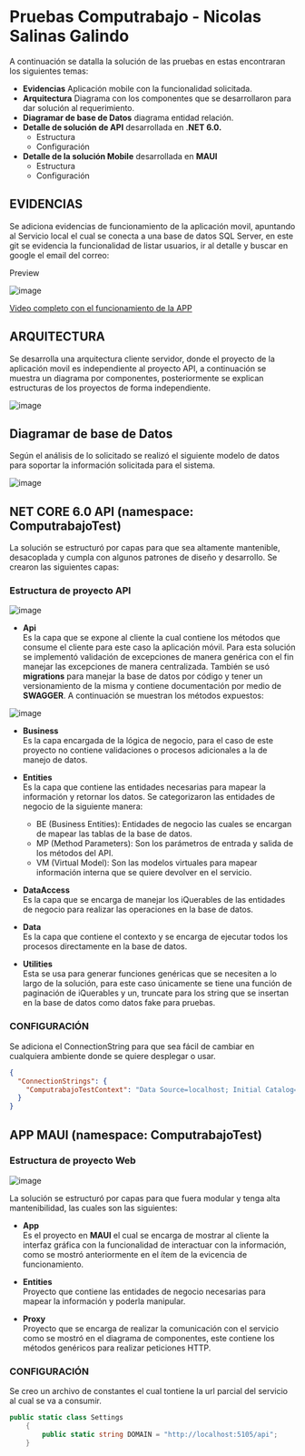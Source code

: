# Pruebas Computrabajo - Nicolas Salinas Galindo

A continuación se datalla la solución de las pruebas en estas encontraran los siguientes temas:

- **Evidencias** Aplicación mobile con la funcionalidad solicitada.
- **Arquitectura** Diagrama con los componentes que se desarrollaron para dar solución al requerimiento.
- **Diagramar de base de Datos** diagrama entidad relación.
- **Detalle de solución de API** desarrollada en .**NET 6.0.**
  - Estructura
  - Configuración
- **Detalle de la solución Mobile** desarrollada en **MAUI**
  - Estructura
  - Configuración

## EVIDENCIAS

Se adiciona evidencias de funcionamiento de la aplicación movil, apuntando al Servicio local el cual se conecta a una base de datos SQL Server, en este git se evidencia la funcionalidad de listar usuarios, ir al detalle y buscar en google el email del correo:

Preview 

![image](./Documentacion/Markdown/Evidencia.gif)

[Video completo con el funcionamiento de la APP](https://drive.google.com/file/d/1sgzinw72k0npgyuUvxCEUAiPmyZ9GqSv/view?usp=sharing)

## ARQUITECTURA

Se desarrolla una arquitectura cliente servidor, donde el proyecto de la aplicación movil es independiente al proyecto API, a continuación se muestra un diagrama por componentes, posteriormente se explican estructuras de los proyectos de forma independiente.

![image](./Documentacion/Markdown/DiagramaComponentes.png)

## Diagramar de base de Datos
  
  Según el análisis de lo solicitado se realizó el siguiente modelo de datos para soportar la información solicitada para el sistema.

![image](./Documentacion/Markdown/DiagramaER.png)

## NET CORE 6.0 API (namespace: ComputrabajoTest)

La solución se estructuró por capas para que sea altamente mantenible, desacoplada y cumpla con algunos patrones de diseño y desarrollo. Se crearon las siguientes capas:

### **Estructura de proyecto API**

![image](./Documentacion/Markdown/EstructuraAPI.png)

- **Api**\
  Es la capa que se expone al cliente la cual contiene los métodos que consume el cliente para este caso la aplicación móvil. Para esta solución se implementó validación de excepciones de manera genérica con el fin manejar las excepciones de manera centralizada. También se usó **migrations** para manejar la base de datos por código y tener un versionamiento de la misma y contiene documentación por medio de **SWAGGER**. A continuación se muestran los métodos expuestos:

![image](./Documentacion/Markdown/DocumentacionAPI.png)

- **Business**\
  Es la capa encargada de la lógica de negocio, para el caso de este proyecto no contiene validaciones o procesos adicionales a la de manejo de datos.

- **Entities**\
  Es la capa que contiene las entidades necesarias para mapear la información y retornar los datos. Se categorizaron las entidades de negocio de la siguiente manera:

  - BE (Business Entities): Entidades de negocio las cuales se encargan de mapear las tablas de la base de datos.
  - MP (Method Parameters): Son los parámetros de entrada y salida de los métodos del API.
  - VM (Virtual Model): Son las modelos virtuales para mapear información interna que se quiere devolver en el servicio.

- **DataAccess**\
  Es la capa que se encarga de manejar los iQuerables de las entidades de negocio para realizar las operaciones en la base de datos.

- **Data**\
  Es la capa que contiene el contexto y se encarga de ejecutar todos los procesos directamente en la base de datos.

- **Utilities**\
  Esta se usa para generar funciones genéricas que se necesiten a lo largo de la solución, para este caso únicamente se tiene una función de paginación de iQuerables y un, truncate para los string que se insertan en la base de datos como datos fake para pruebas.

### **CONFIGURACIÓN**

Se adiciona el ConnectionString para que sea fácil de cambiar en cualquiera ambiente donde se quiere desplegar o usar. 

```json
{
  "ConnectionStrings": {
    "ComputrabajoTestContext": "Data Source=localhost; Initial Catalog=ComputrabajoTest; User Id=sa; Password=your_password123;TrustServerCertificate=True"
  }
}

```

## APP MAUI (namespace: ComputrabajoTest)

### **Estructura de proyecto Web**

![image](./Documentacion/Markdown/EstructuraMobile.png)

La solución se estructuró por capas para que fuera modular y tenga alta mantenibilidad, las cuales son las siguientes:

- **App**\
  Es el proyecto en **MAUI** el cual se encarga de mostrar al cliente la interfaz gráfica con la funcionalidad de interactuar con la información, como se mostró anteriormente en el ítem de la evicencia de funcionamiento.

- **Entities**\
  Proyecto que contiene las entidades de negocio necesarias para mapear la información y poderla manipular.

- **Proxy**\
  Proyecto que se encarga de realizar la comunicación con el servicio como se mostró en el diagrama de componentes, este contiene los métodos genéricos para realizar peticiones HTTP.
  
### **CONFIGURACIÓN**

Se creo un archivo de constantes el cual tontiene la url parcial del servicio al cual se va a consumir.

```c#
public static class Settings
    {
        public static string DOMAIN = "http://localhost:5105/api";
    }
```
